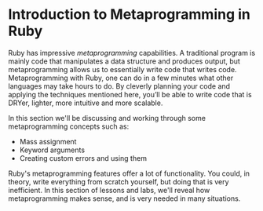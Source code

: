 # Introduction to Metaprogramming in Ruby

Ruby has impressive _metaprogramming_ capabilities. A traditional program is
mainly code that manipulates a data structure and produces output, but
metaprogramming allows us to essentially write code that writes code.
Metaprogramming with Ruby, one can do in a few minutes what other languages may
take hours to do. By cleverly planning your code and applying the techniques
mentioned here, you’ll be able to write code that is DRYer, lighter, more
intuitive and more scalable.

In this section we'll be discussing and working through some metaprogramming
concepts such as:

* Mass assignment
* Keyword arguments
* Creating custom errors and using them

Ruby's metaprogramming features offer a lot of functionality. You could, in
theory, write everything from scratch yourself, but doing that is very
inefficient. In this section of lessons and labs, we'll reveal how
metaprogramming makes sense, and is very needed in many situations.